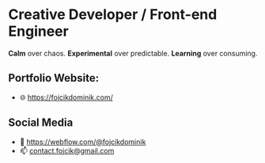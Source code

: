 # Creative Developer / Front-end Engineer

**Calm** over chaos.
**Experimental** over predictable.
**Learning** over consuming.

## Portfolio Website:
- 🌐 https://fojcikdominik.com/

## Social Media
- 🎉 https://webflow.com/@fojcikdominik
- 📫 contact.fojcik@gmail.com

<!---
DGFX/DGFX is a ✨ special ✨ repository because its `README.md` (this file) appears on your GitHub profile.
You can click the Preview link to take a look at your changes.
--->
